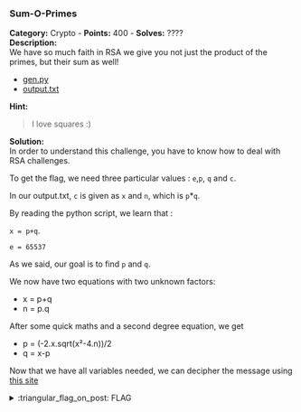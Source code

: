 ### Sum-O-Primes
**Category:** Crypto - **Points:** 400 - **Solves:** ????  
**Description:**  
We have so much faith in RSA we give you not just the product of the primes, but their sum as well!  
- [gen.py](./gen.py/)
- [output.txt](./output.txt/)

**Hint:**
> I love squares :)  

**Solution:**  
In order to understand this challenge, you have to know how to deal with RSA challenges.

To get the flag, we need three particular values : `e`,`p`, `q` and `c`.

In our output.txt, `c` is given as `x` and `n`, which is `p`*`q`.

By reading the python script, we learn that :

`x = p+q`.

`e = 65537`

As we said, our goal is to find `p` and `q`.

We now have two equations with two unknown factors:

- x = p+q
- n = p.q

After some quick maths and a second degree equation, we get 

- p = (-2.x.sqrt(x²-4.n))/2
- q = x-p

Now that we have all variables needed, we can decipher the message using [this site](https://www.dcode.fr/rsa-cipher)

<details>
  <summary>:triangular_flag_on_post: FLAG</summary>

  ```
  picoCTF{}
  ```
</details>
